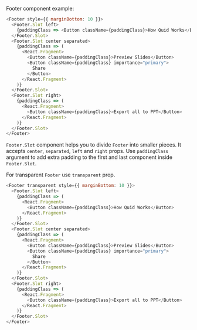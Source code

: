 Footer component example:

```js
<Footer style={{ marginBottom: 10 }}>
  <Footer.Slot left>
    {paddingClass => <Button className={paddingClass}>How Quid Works</Button>}
  </Footer.Slot>
  <Footer.Slot center separated>
    {paddingClass => (
      <React.Fragment>
        <Button className={paddingClass}>Preview Slides</Button>
        <Button className={paddingClass} importance="primary">
          Share
        </Button>
      </React.Fragment>
    )}
  </Footer.Slot>
  <Footer.Slot right>
    {paddingClass => (
      <React.Fragment>
        <Button className={paddingClass}>Export all to PPT</Button>
      </React.Fragment>
    )}
  </Footer.Slot>
</Footer>
```

`Footer.Slot` component helps you to divide `Footer` into smaller pieces. It accepts `center`, `separated`, `left` and `right` props.
Use `paddingClass` argument to add extra padding to the first and last component inside `Footer.Slot`.

For transparent `Footer` use `transparent` prop.

```js
<Footer transparent style={{ marginBottom: 10 }}>
  <Footer.Slot left>
    {paddingClass => (
      <React.Fragment>
        <Button className={paddingClass}>How Quid Works</Button>
      </React.Fragment>
    )}
  </Footer.Slot>
  <Footer.Slot center separated>
    {paddingClass => (
      <React.Fragment>
        <Button className={paddingClass}>Preview Slides</Button>
        <Button className={paddingClass} importance="primary">
          Share
        </Button>
      </React.Fragment>
    )}
  </Footer.Slot>
  <Footer.Slot right>
    {paddingClass => (
      <React.Fragment>
        <Button className={paddingClass}>Export all to PPT</Button>
      </React.Fragment>
    )}
  </Footer.Slot>
</Footer>
```

